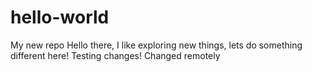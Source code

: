 # hello-world
My new repo
Hello there, I like exploring new things, lets do something different here!
Testing changes!
Changed remotely

